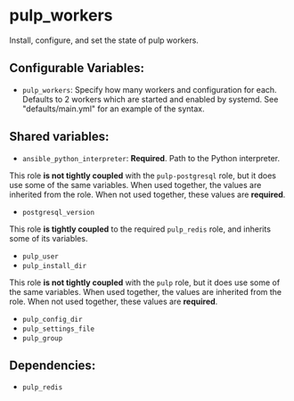 pulp_workers
============

Install, configure, and set the state of pulp workers.

Configurable Variables:
-----------------------

* `pulp_workers`: Specify how many workers and configuration for each. Defaults to
  2 workers which are started and enabled by systemd. See "defaults/main.yml" for an
  example of the syntax.

Shared variables:
-----------------

* `ansible_python_interpreter`: **Required**. Path to the Python interpreter.

This role **is not tightly coupled** with the `pulp-postgresql` role, but it does
use some of the same variables. When used together, the values are inherited from
the role. When not used together, these values are **required**.

* `postgresql_version`

This role **is tightly coupled** to the required `pulp_redis` role, and inherits
some of its variables.

* `pulp_user`
* `pulp_install_dir`

This role **is not tightly coupled** with the `pulp` role, but it does
use some of the same variables. When used together, the values are inherited from
the role. When not used together, these values are **required**.

* `pulp_config_dir`
* `pulp_settings_file`
* `pulp_group`

Dependencies:
-------------

* `pulp_redis`
